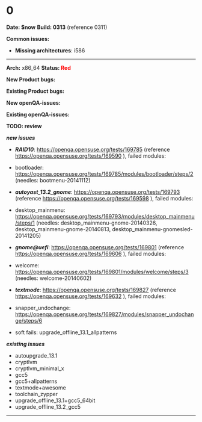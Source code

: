 # 0


**Date: $now**
**Build: 0313** (reference 0311)

**Common issues:**
 * **Missing architectures**: i586
<hr>

**Arch:** x86_64
**Status: <font color="red">Red</font>**

**New Product bugs:**



**Existing Product bugs:**



**New openQA-issues:**



**Existing openQA-issues:**



**TODO: review**

***new issues***

* ***RAID10***: https://openqa.opensuse.org/tests/169785 (reference https://openqa.opensuse.org/tests/169590 ), failed modules:
 * bootloader: https://openqa.opensuse.org/tests/169785/modules/bootloader/steps/2 (needles: bootmenu-20141112)

* ***autoyast_13.2_gnome***: https://openqa.opensuse.org/tests/169793 (reference https://openqa.opensuse.org/tests/169598 ), failed modules:
 * desktop_mainmenu: https://openqa.opensuse.org/tests/169793/modules/desktop_mainmenu/steps/1 (needles: desktop_mainmenu-gnome-20140326, desktop_mainmenu-gnome-20140813, desktop_mainmenu-gnomesled-20141205)

* ***gnome@uefi***: https://openqa.opensuse.org/tests/169801 (reference https://openqa.opensuse.org/tests/169606 ), failed modules:
 * welcome: https://openqa.opensuse.org/tests/169801/modules/welcome/steps/3 (needles: welcome-20140602)

* ***textmode***: https://openqa.opensuse.org/tests/169827 (reference https://openqa.opensuse.org/tests/169632 ), failed modules:
 * snapper_undochange: https://openqa.opensuse.org/tests/169827/modules/snapper_undochange/steps/6 

* soft fails: upgrade_offline_13.1_allpatterns

***existing issues***

* autoupgrade_13.1
* cryptlvm
* cryptlvm_minimal_x
* gcc5
* gcc5+allpatterns
* textmode+awesome
* toolchain_zypper
* upgrade_offline_13.1+gcc5_64bit
* upgrade_offline_13.2_gcc5


---

